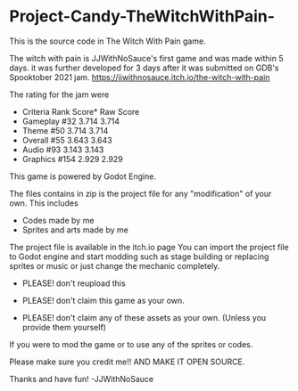 # Project-Candy-TheWitchWithPain-
This is the source code in The Witch With Pain game.

The witch with pain is JJWithNoSauce's first game and was made within 5 days.
it was further developed for 3 days after it was submitted on GDB's Spooktober 2021 jam.
https://jjwithnosauce.itch.io/the-witch-with-pain

The rating for the jam were
- Criteria	Rank	Score*	Raw Score
- Gameplay	#32	  3.714	  3.714
- Theme	    #50	  3.714	  3.714
- Overall	  #55	  3.643	  3.643
- Audio	    #93	  3.143 	3.143
- Graphics	#154	2.929	  2.929

This game is powered by Godot Engine.

The files contains in zip is the project file for any "modification" of your own.
This includes
- Codes made by me
- Sprites and arts made by me

The project file is available in the itch.io page
You can import the project file to Godot engine 
and start modding such as stage building or replacing sprites or music or just change the mechanic completely.

- PLEASE! don't reupload this

- PLEASE! don't claim this game as your own.

- PLEASE! don't claim any of these assets as your own. (Unless you provide them yourself)

If you were to mod the game or to use any of the sprites or codes.

Please make sure you credit me!! AND MAKE IT OPEN SOURCE.

Thanks and have fun!
-JJWithNoSauce
